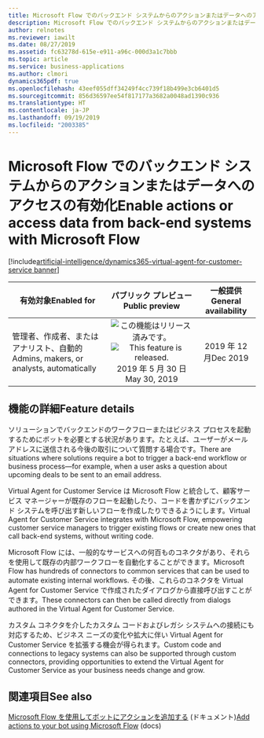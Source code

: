 ```yaml
---
title: Microsoft Flow でのバックエンド システムからのアクションまたはデータへのアクセスの有効化
description: Microsoft Flow でのバックエンド システムからのアクションまたはデータへのアクセスの有効化
author: relnotes
ms.reviewer: iawilt
ms.date: 08/27/2019
ms.assetid: fc63278d-615e-e911-a96c-000d3a1c7bbb
ms.topic: article
ms.service: business-applications
ms.author: clmori
dynamics365pdf: true
ms.openlocfilehash: 43eef055dff34249f4cc739f18b499e3cb6401d5
ms.sourcegitcommit: 856d36597ee54f817177a3682a0048ad1390c936
ms.translationtype: HT
ms.contentlocale: ja-JP
ms.lasthandoff: 09/19/2019
ms.locfileid: "2003385"
---
```

# <a name="enable-actions-or-access-data-from-back-end-systems-with-microsoft-flow"></a><span data-ttu-id="e537b-103">Microsoft Flow でのバックエンド システムからのアクションまたはデータへのアクセスの有効化</span><span class="sxs-lookup"><span data-stu-id="e537b-103">Enable actions or access data from back-end systems with Microsoft Flow</span></span>
[!include[artificial-intelligence/dynamics365-virtual-agent-for-customer-service banner](../includes/artificial-intelligence/dynamics365-virtual-agent-for-customer-service.md)]

| <span data-ttu-id="e537b-104">有効対象</span><span class="sxs-lookup"><span data-stu-id="e537b-104">Enabled for</span></span>    |  <span data-ttu-id="e537b-105">パブリック プレビュー</span><span class="sxs-lookup"><span data-stu-id="e537b-105">Public preview</span></span> | <span data-ttu-id="e537b-106">一般提供</span><span class="sxs-lookup"><span data-stu-id="e537b-106">General availability</span></span> | 
| ---------- | :----------: |:----------: |
|<span data-ttu-id="e537b-107">管理者、作成者、またはアナリスト、自動的</span><span class="sxs-lookup"><span data-stu-id="e537b-107">Admins, makers, or analysts, automatically</span></span>|<span data-ttu-id="e537b-108">![この機能はリリース済みです。](/dynamics365-release-plan/media/green-checkmark.png "この機能はリリース済みです。")</span><span class="sxs-lookup"><span data-stu-id="e537b-108">![This feature is released.](/dynamics365-release-plan/media/green-checkmark.png "This feature is released.")</span></span> <span data-ttu-id="e537b-109">2019 年 5 月 30 日</span><span class="sxs-lookup"><span data-stu-id="e537b-109">May 30, 2019</span></span>| <span data-ttu-id="e537b-110">2019 年 12 月</span><span class="sxs-lookup"><span data-stu-id="e537b-110">Dec 2019</span></span>|






## <a name="feature-details"></a><span data-ttu-id="e537b-111">機能の詳細</span><span class="sxs-lookup"><span data-stu-id="e537b-111">Feature details</span></span>
<!--feature detail start -->
<span data-ttu-id="e537b-112">ソリューションでバックエンドのワークフローまたはビジネス プロセスを起動するためにボットを必要とする状況があります。たとえば、ユーザーがメール アドレスに送信される今後の取引について質問する場合です。</span><span class="sxs-lookup"><span data-stu-id="e537b-112">There are situations where solutions require a bot to trigger a back-end workflow or business process—for example, when a user asks a question about upcoming deals to be sent to an email address.</span></span>

<span data-ttu-id="e537b-113">Virtual Agent for Customer Service は Microsoft Flow と統合して、顧客サービス マネージャーが既存のフローを起動したり、コードを書かずにバックエンド システムを呼び出す新しいフローを作成したりできるようにします。</span><span class="sxs-lookup"><span data-stu-id="e537b-113">Virtual Agent for Customer Service integrates with Microsoft Flow, empowering customer service managers to trigger existing flows or create new ones that call back-end systems, without writing code.</span></span> 

<!--
![](media/enable-actions-or-access-data-backend-systems-using-flows-1.png "")--> <!-- Picture 462209731 -->  

<span data-ttu-id="e537b-114">Microsoft Flow には、一般的なサービスへの何百ものコネクタがあり、それらを使用して既存の内部ワークフローを自動化することができます。</span><span class="sxs-lookup"><span data-stu-id="e537b-114">Microsoft Flow has hundreds of connectors to common services that can be used to automate existing internal workflows.</span></span> <span data-ttu-id="e537b-115">その後、これらのコネクタを Virtual Agent for Customer Service で作成されたダイアログから直接呼び出すことができます。</span><span class="sxs-lookup"><span data-stu-id="e537b-115">These connectors can then be called directly from dialogs authored in the Virtual Agent for Customer Service.</span></span> 

<span data-ttu-id="e537b-116">カスタム コネクタを介したカスタム コードおよびレガシ システムへの接続にも対応するため、ビジネス ニーズの変化や拡大に伴い Virtual Agent for Customer Service を拡張する機会が得られます。</span><span class="sxs-lookup"><span data-stu-id="e537b-116">Custom code and connections to legacy systems can also be supported through custom connectors, providing opportunities to extend the Virtual Agent for Customer Service as your business needs change and grow.</span></span> 

<!--
![](media/enable-actions-or-access-data-backend-systems-using-flows-2.png "")--> <!-- Picture 1566914757 -->
<!--feature detail end -->












## <a name="see-also"></a><span data-ttu-id="e537b-117">関連項目</span><span class="sxs-lookup"><span data-stu-id="e537b-117">See also</span></span>

<span data-ttu-id="e537b-118">[Microsoft Flow を使用してボットにアクションを追加する](https://docs.microsoft.com/dynamics365/ai/customer-service-virtual-agent/how-to-flow) (ドキュメント)</span><span class="sxs-lookup"><span data-stu-id="e537b-118">[Add actions to your bot using Microsoft Flow](https://docs.microsoft.com/dynamics365/ai/customer-service-virtual-agent/how-to-flow) (docs)</span></span>
